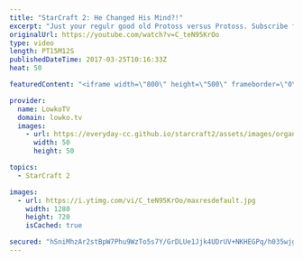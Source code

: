 ```yaml
---
title: "StarCraft 2: He Changed His Mind?!"
excerpt: "Just your regulr good old Protoss versus Protoss. Subscribe for more videos: http://lowko.tv/youtube Insane Proxy Barracks: https://goo.gl/8m0B4g  Okay not really. This is a crazy match of Protoss versus Protoss between a Silver League and a Gold League level player. While both players try to establish"
originalUrl: https://youtube.com/watch?v=C_teN95KrOo
type: video
length: PT15M12S
publishedDateTime: 2017-03-25T10:16:33Z
heat: 50

featuredContent: "<iframe width=\"800\" height=\"500\" frameborder=\"0\" src=\"https://www.youtube.com/embed/C_teN95KrOo\" allow=\"accelerometer; autoplay; encrypted-media; gyroscope; picture-in-picture\" allowfullscreen></iframe>"

provider:
  name: LowkoTV
  domain: lowko.tv
  images:
    - url: https://everyday-cc.github.io/starcraft2/assets/images/organizations/lowko.tv-50x50.jpg
      width: 50
      height: 50

topics:
  - StarCraft 2

images:
  - url: https://i.ytimg.com/vi/C_teN95KrOo/maxresdefault.jpg
    width: 1280
    height: 720
    isCached: true

secured: "hSniMhzAr2stBpW7Phu9WzTo5s7Y/GrDLUe1Jjk4UDrUV+NKHEGPq/h035wjgpERBuQMGuRHHfan1F8T1uqvV/ebF3j2QEz77QL/JUUtaDUTp4MScwZDntMpMW6gsahVaLG3MmOV+czHJNyIA8pZipb1eIkxRFIdaUrNJ5trTH+CUByTpEaDSuvLUTcPL9QKuXVv1acsTagB8VM9/MFzNYZpx+e5qLtKL7vCI3McyBPIUQNhc/+FdgMhGumR0wkB+O5FQsJT1hisUFDQYU5k9g6fXzm7pZh/qI6R3f4xbrsN7m1DaqOSu3rq9u9HHG61Ln6BUPst7BSSBuU0+ef3uk3GQVvyBuUDYVXr4BPpEwbTN4RU4JzwMq1RfPDGVClhJnXG1lGDhLkkJEWkn8L8Qpvsu2VRSUj66xaXPhXHWSOxFzG7zrZdV9GcmwbAIaxe;NifjkgweHYOZgjpEn3Ps9w=="
---
```


